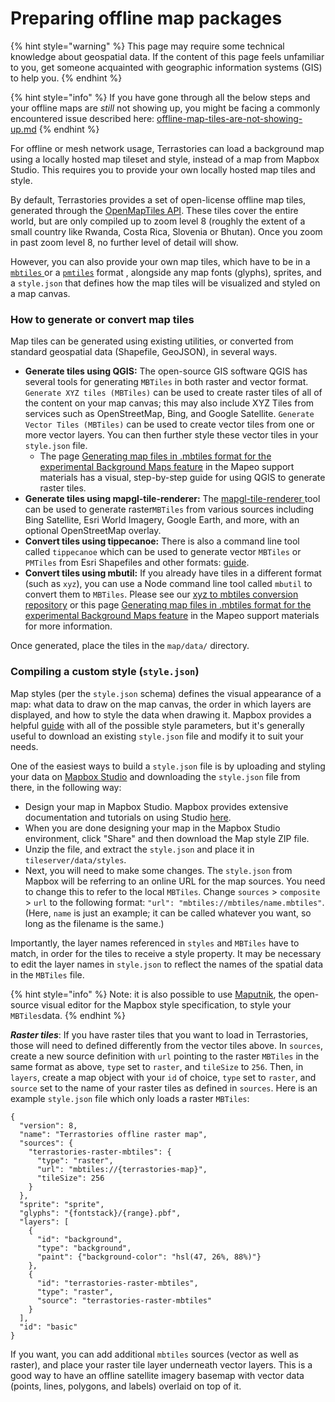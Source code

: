 # Preparing offline map packages

{% hint style="warning" %}
This page may require some technical knowledge about geospatial data. If the content of this page feels unfamiliar to you, get someone acquainted with geographic information systems (GIS) to help you.
{% endhint %}

{% hint style="info" %}
If you have gone through all the below steps and your offline maps are _still_ not showing up, you might be facing a commonly encountered issue described here: [offline-map-tiles-are-not-showing-up.md](../miscellaneous/troubleshooting/offline-map-tiles-are-not-showing-up.md "mention")
{% endhint %}

For offline or mesh network usage, Terrastories can load a background map using a locally hosted map tileset and style, instead of a map from Mapbox Studio. This requires you to provide your own locally hosted map tiles and style.

By default, Terrastories provides a set of open-license offline map tiles, generated through the [OpenMapTiles API](https://openmaptiles.org/). These tiles cover the entire world, but are only compiled up to zoom level 8 (roughly the extent of a small country like Rwanda, Costa Rica, Slovenia or Bhutan). Once you zoom in past zoom level 8, no further level of detail will show.

However, you can also provide your own map tiles, which have to be in a [`mbtiles` ](https://docs.mapbox.com/help/glossary/mbtiles/)or a [`pmtiles`](https://github.com/protomaps/PMTiles) format , alongside any map fonts (glyphs), sprites, and a `style.json` that defines how the map tiles will be visualized and styled on a map canvas.

### **How to generate or convert map tiles**

Map tiles can be generated using existing utilities, or converted from standard geospatial data (Shapefile, GeoJSON), in several ways.

* **Generate tiles using QGIS:** The open-source GIS software QGIS has several tools for generating `MBTiles` in both raster and vector format. `Generate XYZ tiles (MBTiles)` can be used to create raster tiles of all of the content on your map canvas; this may also include XYZ Tiles from services such as OpenStreetMap, Bing, and Google Satellite. `Generate Vector Tiles (MBTiles)` can be used to create vector tiles from one or more vector layers. You can then further style these vector tiles in your `style.json` file.
  * The page [Generating map files in .mbtiles format for the experimental Background Maps feature](https://docs.mapeo.app/complete-reference-guide/customization-options/custom-base-maps/creating-custom-maps/creating-mbtiles) in the Mapeo support materials has a visual, step-by-step guide for using QGIS to generate raster tiles.
* **Generate tiles using mapgl-tile-renderer:** The [mapgl-tile-renderer ](http://github.com/conservationMetrics/mapgl-tile-renderer/)tool can be used to generate raster`MBTiles` from various sources including Bing Satellite, Esri World Imagery, Google Earth, and more, with an optional OpenStreetMap overlay.
* **Convert tiles using tippecanoe:** There is also a command line tool called `tippecanoe` which can be used to generate vector `MBTiles` or `PMTiles` from Esri Shapefiles and other formats: [guide](https://docs.mapbox.com/help/troubleshooting/large-data-tippecanoe/).
* **Convert tiles using mbutil:** If you already have tiles in a different format (such as `xyz`), you can use a Node command line tool called `mbutil` to convert them to `MBTiles`. Please see our [xyz to mbtiles conversion repository](https://github.com/digidem/xyz-mbtiles-conversion) or this page [Generating map files in .mbtiles format for the experimental Background Maps feature](https://docs.mapeo.app/complete-reference-guide/customization-options/custom-base-maps/creating-custom-maps/creating-mbtiles) in the Mapeo support materials for more information.

Once generated, place the tiles in the `map/data/` directory.&#x20;

### **Compiling a custom style (**`style.json`**)**

Map styles (per the `style.json` schema) defines the visual appearance of a map: what data to draw on the map canvas, the order in which layers are displayed, and how to style the data when drawing it. Mapbox provides a helpful [guide](https://docs.mapbox.com/mapbox-gl-js/style-spec/) with all of the possible style parameters, but it's generally useful to download an existing `style.json` file and modify it to suit your needs.&#x20;

One of the easiest ways to build a `style.json` file is by uploading and styling your data on [Mapbox Studio](http://mapbox.com/studio) and downloading the `style.json` file from there, in the following way:

* Design your map in Mapbox Studio. Mapbox provides extensive documentation and tutorials on using Studio [here](https://docs.mapbox.com/studio-manual/guides/).
* When you are done designing your map in the Mapbox Studio environment, click "Share" and then download the Map style ZIP file.
* Unzip the file, and extract the `style.json` and place it in `tileserver/data/styles`.
* Next, you will need to make some changes. The `style.json` from Mapbox will be referring to an online URL for the map sources. You need to change this to refer to the local `MBTiles`. Change `sources` > `composite` > `url` to the following format: `"url": "mbtiles://mbtiles/name.mbtiles"`. (Here, `name` is just an example; it can be called whatever you want, so long as the filename is the same.)

Importantly, the layer names referenced in `styles` and `MBTiles` have to match, in order for the tiles to receive a style property. It may be necessary to edit the layer names in `style.json` to reflect the names of the spatial data in the `MBTiles` file.

{% hint style="info" %}
Note: it is also possible to use [Maputnik](https://maputnik.github.io/), the open-source visual editor for the Mapbox style specification, to style your `MBTiles`data.
{% endhint %}

_**Raster tiles**_: If you have raster tiles that you want to load in Terrastories, those will need to defined differently from the vector tiles above. In `sources`, create a new source definition with `url` pointing to the raster `MBTiles` in the same format as above, `type` set to `raster`, and `tileSize` to `256`. Then, in `layers`, create a map object with your `id` of choice, `type` set to `raster`, and `source` set to the name of your raster tiles as defined in `sources`. Here is an example `style.json` file which only loads a raster `MBTiles`:

```
{
  "version": 8,
  "name": "Terrastories offline raster map",
  "sources": {
    "terrastories-raster-mbtiles": {
      "type": "raster",
      "url": "mbtiles://{terrastories-map}",
      "tileSize": 256
    }
  },
  "sprite": "sprite",
  "glyphs": "{fontstack}/{range}.pbf",
  "layers": [
    {
      "id": "background",
      "type": "background",
      "paint": {"background-color": "hsl(47, 26%, 88%)"}
    },
    {
      "id": "terrastories-raster-mbtiles",
      "type": "raster",
      "source": "terrastories-raster-mbtiles"
    }
  ],
  "id": "basic"
}

```

If you want, you can add additional `mbtiles` sources (vector as well as raster), and place your raster tile layer underneath vector layers. This is a good way to have an offline satellite imagery basemap with vector data (points, lines, polygons, and labels) overlaid on top of it.

